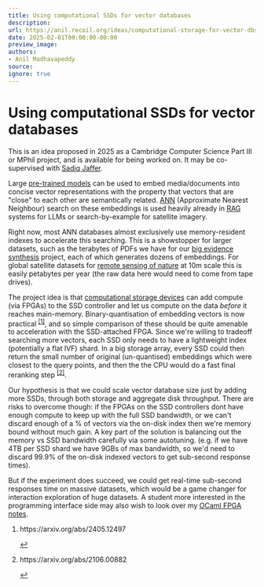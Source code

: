 ```yaml
---
title: Using computational SSDs for vector databases
description:
url: https://anil.recoil.org/ideas/computational-storage-for-vector-dbs
date: 2025-02-01T00:00:00-00:00
preview_image:
authors:
- Anil Madhavapeddy
source:
ignore: true
---
```


<h1>Using computational SSDs for vector databases</h1>
<p>This is an idea proposed in 2025 as a Cambridge Computer Science Part III or MPhil project, and is <span class="idea-available">available</span> for being worked on. It may be co-supervised with <a href="https://toao.com" class="contact">Sadiq Jaffer</a>.</p>
<p>Large <a href="https://en.wikipedia.org/wiki/Foundation_model">pre-trained models</a> can be used to embed media/documents into concise vector representations with the property that vectors that are "close" to each other are semantically related. <a href="https://en.wikipedia.org/wiki/Nearest_neighbor_search">ANN</a> (Approximate Nearest Neighbour) search on these embeddings is used heavily already in <a href="https://blogs.nvidia.com/blog/what-is-retrieval-augmented-generation/">RAG</a> systems for LLMs or search-by-example for satellite imagery.</p>
<p>Right now, most ANN databases almost exclusively use memory-resident indexes to accelerate this searching. This is a showstopper for larger datasets, such as the terabytes of PDFs we have for our <a href="https://anil.recoil.org/projects/ce">big evidence synthesis</a> project, each of which generates dozens of embeddings. For global satellite datasets for <a href="https://anil.recoil.org/projects/rsn">remote sensing of nature</a> at 10m scale this is easily petabytes per year (the raw data here would need to come from tape drives).</p>
<p>The project idea is that <a href="https://www.xilinx.com/publications/product-briefs/xilinx-smartssd-computational-storage-drive-product-brief.pdf">computational storage devices</a> can add compute (via FPGAs) to the SSD controller and let us compute on the data <em>before</em> it reaches main-memory. Binary-quantisation of embedding vectors is now practical <sup><a href="https://anil.recoil.org/news.xml#fn-1" role="doc-noteref" class="fn-label">[1]</a></sup>, and so simple comparison of these should be quite amenable to acceleration with the SSD-attached FPGA. Since we're willing to tradeoff searching more vectors, each SSD only needs to have a lightweight index (potentially a flat IVF) shard. In a big storage array, every SSD could then return the small number of original (un-quantised) embeddings which were closest to the query points, and then the the CPU would do a fast final reranking step <sup><a href="https://anil.recoil.org/news.xml#fn-2" role="doc-noteref" class="fn-label">[2]</a></sup>.</p>
<p>Our hypothesis is that we could scale vector database size just by adding more SSDs, through both storage and aggregate disk throughput.
There are risks to overcome though: if the FPGAs on the SSD controllers dont have enough compute to keep up with the full SSD bandwidth, or we can't discard enough of a % of vectors via the on-disk index then we're memory bound without much gain. A key part of the solution is balancing out the memory vs SSD bandwidth carefully via some autotuning.
(e.g. if we have 4TB per SSD shard we have 9GBs of max bandwidth, so we'd need to discard 99.9% of the on-disk indexed vectors to get sub-second response times).</p>
<p>But if the experiment does succeed, we could get real-time sub-second responses time on massive datasets, which would be a game changer for interaction exploration of huge datasets.  A student more interested in the programming interface side may also wish to look over my <a href="https://anil.recoil.org/notes/fpgas-hardcaml">OCaml FPGA notes</a>.</p>
<section role="doc-endnotes"><ol>
<li>
<p>https://arxiv.org/abs/2405.12497</p>
<span><a href="https://anil.recoil.org/news.xml#ref-1-fn-1" role="doc-backlink" class="fn-label">↩︎︎</a></span></li><li>
<p>https://arxiv.org/abs/2106.00882</p>
<span><a href="https://anil.recoil.org/news.xml#ref-1-fn-2" role="doc-backlink" class="fn-label">↩︎︎</a></span></li></ol></section>

